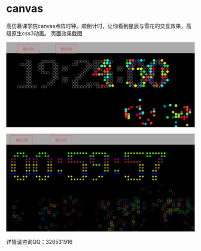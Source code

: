 # canvas
高仿慕课学院canvas点阵时钟。顺倒计时，让你看到星辰与雪花的交互效果，高级原生css3动画。
页面效果截图

![image](https://github.com/k2-xu/canvas/blob/master/readme/01.png)

![image](https://github.com/k2-xu/canvas/blob/master/readme/02.png)

详情请咨询QQ：326531916 
